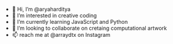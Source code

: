 - 👋 Hi, I’m @aryaharditya
- 👀 I’m interested in creative coding
- 🌱 I’m currently learning JavaScript and Python
- 💞️ I’m looking to collaborate on cretaing computational artwork
- 📫 reach me at @arraydtx on Instagram

<!---
aryaharditya/aryaharditya is a ✨ special ✨ repository because its `README.md` (this file) appears on your GitHub profile.
You can click the Preview link to take a look at your changes.
--->

